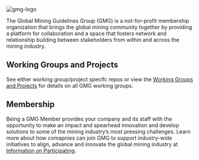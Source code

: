 ![gmg-logo](https://github.com/gmggroup/.github/assets/24391804/cbf43d66-6b5a-44f1-9f53-eb5539aa4cb5)

The Global Mining Guidelines Group (GMG) is a not-for-profit membership organization that brings the global mining community together by providing a platform for collaboration and a space that fosters network and relationship building between stakeholders from within and across the mining industry.

## Working Groups and Projects

See either working group/project specifc repos or view the [Working Groups and Projects](https://gmggroup.org/working-groups-projects-strategies/) for details on all GMG working groups. 

## Membership

Being a GMG Member provides your company and its staff with the opportunity to make an impact and spearhead innovation and develop solutions to some of the mining industry’s most pressing challenges. 
Learn more about how comapnies can join GMG to support industry-wide initiatives to align, advance and innovate the global mining industry at [Information on Participating](https://gmggroup.org/information-on-participating/).
